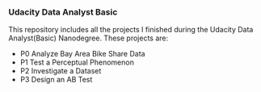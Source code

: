 ### Udacity Data Analyst Basic
This repository includes all the projects I finished during the Udacity Data Analyst(Basic) Nanodegree. 
These projects are:
* P0 Analyze Bay Area Bike Share Data
* P1 Test a Perceptual Phenomenon
* P2 Investigate a Dataset
* P3 Design an AB Test
